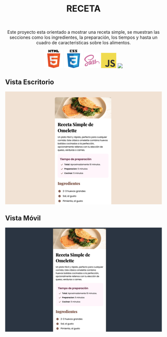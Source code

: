 <h1 align=center>RECETA</h1>

<br>


<p align=center>
Este proyecto esta orientado a mostrar una receta simple, se muestran las secciones como los ingredientes, la preparación, los tiempos y hasta un cuadro de caracteristicas sobre los alimentos.
</p>

<p align=center>
 <img src="https://raw.githubusercontent.com/devicons/devicon/master/icons/html5/html5-original-wordmark.svg" width="60px">
 <img src="https://raw.githubusercontent.com/devicons/devicon/master/icons/css3/css3-original-wordmark.svg" width="60px">
 <img src="https://raw.githubusercontent.com/devicons/devicon/master/icons/sass/sass-original.svg" width="50px">
 <img src="https://raw.githubusercontent.com/devicons/devicon/master/icons/javascript/javascript-original.svg" width="50px">
 <img src="https://www.vectorlogo.zone/logos/git-scm/git-scm-icon.svg" width="50px">
</p>

<h2>Vista Escritorio</h2>
<img src="img/vista-Desktop.png">

<h2>Vista Móvil</h2>
<img src="img/mobile.png">